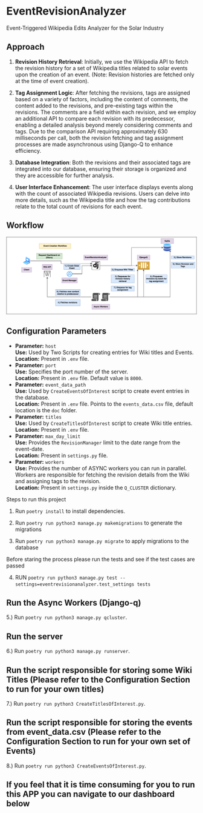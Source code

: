 # EventRevisionAnalyzer

Event-Triggered Wikipedia Edits Analyzer for the Solar Industry

## Approach

1. **Revision History Retrieval**: Initially, we use the Wikipedia API to fetch the revision history for a set of Wikipedia titles related to solar events upon the creation of an event. (Note: Revision histories are fetched only at the time of event creation).

2. **Tag Assignment Logic**: After fetching the revisions, tags are assigned based on a variety of factors, including the content of comments, the content added to the revisions, and pre-existing tags within the revisions. The comments are a field within each revision, and we employ an additional API to compare each revision with its predecessor, enabling a detailed analysis beyond merely considering comments and tags. Due to the comparison API requiring approximately 630 milliseconds per call, both the revision fetching and tag assignment processes are made asynchronous using Django-Q to enhance efficiency.

3. **Database Integration**: Both the revisions and their associated tags are integrated into our database, ensuring their storage is organized and they are accessible for further analysis.

4. **User Interface Enhancement**: The user interface displays events along with the count of associated Wikipedia revisions. Users can delve into more details, such as the Wikipedia title and how the tag contributions relate to the total count of revisions for each event.

## Workflow

![](images/event-creation-workflow.png)

## Configuration Parameters

- **Parameter:** `host`  
  **Use:** Used by Two Scripts for creating entries for Wiki titles and Events.  
  **Location:** Present in `.env` file.
- **Parameter:** `port`  
  **Use:** Specifies the port number of the server.  
  **Location:** Present in `.env` file. Default value is `8000`.
- **Parameter:** `event_data_path`  
  **Use:** Used by `CreateEventsOfInterest` script to create event entries in the database.  
  **Location:** Present in `.env` file. Points to the `events_data.csv` file, default location is the `doc` folder.
- **Parameter:** `titles`  
  **Use:** Used by `CreateTitlesOfInterest` script to create Wiki title entries.  
  **Location:** Present in `.env` file.
- **Parameter:** `max_day_limit`  
  **Use:** Provides the `RevisionManager` limit to the date range from the event-date.  
  **Location:** Present in `settings.py` file.
- **Parameter:** `workers`  
  **Use:** Provides the number of ASYNC workers you can run in parallel. Workers are responsible for fetching the revision details from the Wiki and assigning tags to the revision.  
  **Location:** Present in `settings.py` inside the `Q_CLUSTER` dictionary.

Steps to run this project

1. Run `poetry install` to install dependencies.

2. Run `poetry run python3 manage.py makemigrations` to generate the migrations

3. Run `poetry run python3 manage.py migrate` to apply migrations to the database

Before staring the process please run the tests and see if the test cases are passed

4. RUN `poetry run python3 manage.py test --settings=eventrevisionanalyzer.test_settings tests`

## Run the Async Workers (Django-q)

5.) Run `poetry run python3 manage.py qcluster`.

## Run the server

6.) Run `poetry run python3 manage.py runserver`.

## Run the script responsible for storing some Wiki Titles (Please refer to the Configuration Section to run for your own titles)

7.) Run `poetry run python3 CreateTitlesOfInterest.py`.

## Run the script responsible for storing the events from event_data.csv (Please refer to the Configuration Section to run for your own set of Events)

8.) Run `poetry run python3 CreateEventsOfInterest.py`.

## If you feel that it is time consuming for you to run this APP you can navigate to our dashboard below
